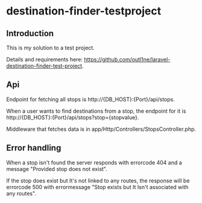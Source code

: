 # destination-finder-testproject
## Introduction
This is my solution to a test project.

Details and requirements here: https://github.com/outl1ne/laravel-destination-finder-test-project.

## Api

 Endpoint for fetching all stops is http://{DB_HOST}:{Port}/api/stops.
 
 When a user wants to find destinations from a stop, the endpoint for it is http://{DB_HOST}:{Port}/api/stops?stop={stopvalue}.

 Middleware that fetches data is in app/Http/Controllers/StopsController.php.
 
 ## Error handling

When a stop isn't found the server responds with errorcode 404 and a message "Provided stop does not exist".

If the stop does exist but It's not linked to any routes, the response will be errorcode 500 with errormessage "Stop exists but It Isn't associated with any routes".



